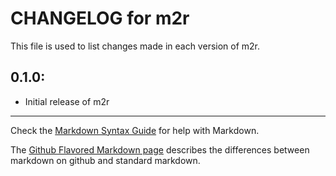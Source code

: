 # CHANGELOG for m2r

This file is used to list changes made in each version of m2r.

## 0.1.0:

* Initial release of m2r

- - - 
Check the [Markdown Syntax Guide](http://daringfireball.net/projects/markdown/syntax) for help with Markdown.

The [Github Flavored Markdown page](http://github.github.com/github-flavored-markdown/) describes the differences between markdown on github and standard markdown.
